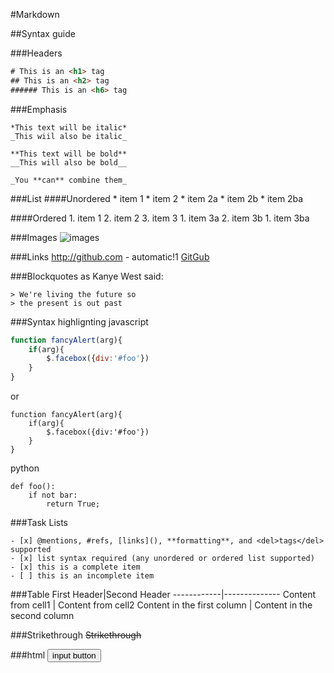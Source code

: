 #Markdown

##Syntax guide

###Headers
```html
# This is an <h1> tag
## This is an <h2> tag
###### This is an <h6> tag
```

###Emphasis

	*This text will be italic*
	_This wiil also be italic_

	**This text will be bold**
	__This will also be bold__
	
	_You **can** combine them_
	
###List
####Unordered
	* item 1
	* item 2
		* item 2a
		* item 2b
			* item 2ba

####Ordered
	1. item 1
	2. item 2
	3. item 3
		1. item 3a
		2. item 3b
			1. item 3ba

###Images
	![images](https://octodex.github.com/images/yaktocat.png)

###Links
	http://github.com - automatic!1
	[GitGub](http://github.com)
	
###Blockquotes
	as Kanye West said:
	
	> We're living the future so
	> the present is out past
	
###Syntax highlignting
javascript
```javascript
function fancyAlert(arg){
	if(arg){
		$.facebox({div:'#foo'})
	}
}
```

or

	function fancyAlert(arg){
		if(arg){
			$.facebox({div:'#foo'})
		}
	}
	
python
```
def foo():
	if not bar:
		return True;
```

###Task Lists
```
- [x] @mentions, #refs, [links](), **formatting**, and <del>tags</del> supported
- [x] list syntax required (any unordered or ordered list supported)
- [x] this is a complete item
- [ ] this is an incomplete item
```

###Table
	First Header|Second Header
	------------|--------------
	Content from cell1 | Content from cell2
	Content in the first column | Content in the second column

###Strikethrough
	~~Strikethrough~~

###html
<input type=button value="input button"></input>









